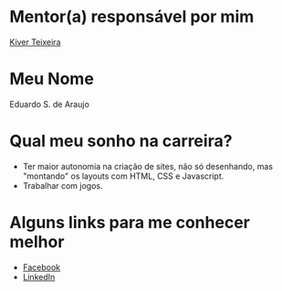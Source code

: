 # Mentor(a) responsável por mim

[Kiver Teixeira](/profiles/mentors/profiles/kiver.md)

# Meu Nome

Eduardo S. de Araujo

# Qual meu sonho na carreira?

- Ter maior autonomia na criação de sites, não só desenhando, mas "montando" os layouts com HTML, CSS e Javascript.
- Trabalhar com jogos. 

# Alguns links para me conhecer melhor

- [Facebook](https://www.facebook.com/eduardo.s.de.araujo)
- [LinkedIn](https://www.linkedin.com/in/edusaraujo)
